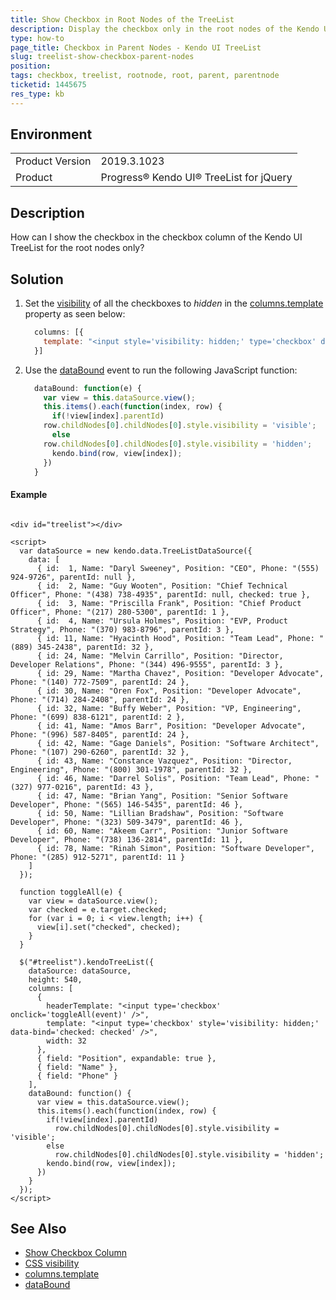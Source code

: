 ```yaml
---
title: Show Checkbox in Root Nodes of the TreeList
description: Display the checkbox only in the root nodes of the Kendo UI TreeList
type: how-to
page_title: Checkbox in Parent Nodes - Kendo UI TreeList
slug: treelist-show-checkbox-parent-nodes
position: 
tags: checkbox, treelist, rootnode, root, parent, parentnode
ticketid: 1445675
res_type: kb
---
```


## Environment
<table>
	<tbody>
		<tr>
			<td>Product Version</td>
			<td>2019.3.1023</td>
		</tr>
		<tr>
			<td>Product</td>
			<td>Progress® Kendo UI® TreeList for jQuery</td>
		</tr>
	</tbody>
</table>

## Description
How can I show the checkbox in the checkbox column of the Kendo UI TreeList for the root nodes only?

## Solution
1. Set the [visibility](https://www.w3schools.com/cssref/pr_class_visibility.asp) of all the checkboxes to *hidden* in the [columns.template](https://docs.telerik.com/kendo-ui/api/javascript/ui/treelist/configuration/columns.template) property as seen below:

	```javascript
	  columns: [{ 
	    template: "<input style='visibility: hidden;' type='checkbox' data-bind='checked: checked' />"
	  }]
	```
1. Use the [dataBound](https://docs.telerik.com/kendo-ui/api/javascript/ui/treelist/events/databound) event to run the following JavaScript function:

	```javascript
	  dataBound: function(e) {
	    var view = this.dataSource.view();
	    this.items().each(function(index, row) {
	      if(!view[index].parentId)
		row.childNodes[0].childNodes[0].style.visibility = 'visible';
	      else
		row.childNodes[0].childNodes[0].style.visibility = 'hidden';
	      kendo.bind(row, view[index]);
	    })
	  }
	```

#### Example

```dojo

<div id="treelist"></div>

<script>
  var dataSource = new kendo.data.TreeListDataSource({
    data: [
      { id:  1, Name: "Daryl Sweeney", Position: "CEO", Phone: "(555) 924-9726", parentId: null },
      { id:  2, Name: "Guy Wooten", Position: "Chief Technical Officer", Phone: "(438) 738-4935", parentId: null, checked: true },
      { id:  3, Name: "Priscilla Frank", Position: "Chief Product Officer", Phone: "(217) 280-5300", parentId: 1 },
      { id:  4, Name: "Ursula Holmes", Position: "EVP, Product Strategy", Phone: "(370) 983-8796", parentId: 3 },
      { id: 11, Name: "Hyacinth Hood", Position: "Team Lead", Phone: "(889) 345-2438", parentId: 32 },
      { id: 24, Name: "Melvin Carrillo", Position: "Director, Developer Relations", Phone: "(344) 496-9555", parentId: 3 },
      { id: 29, Name: "Martha Chavez", Position: "Developer Advocate", Phone: "(140) 772-7509", parentId: 24 },
      { id: 30, Name: "Oren Fox", Position: "Developer Advocate", Phone: "(714) 284-2408", parentId: 24 },
      { id: 32, Name: "Buffy Weber", Position: "VP, Engineering", Phone: "(699) 838-6121", parentId: 2 },
      { id: 41, Name: "Amos Barr", Position: "Developer Advocate", Phone: "(996) 587-8405", parentId: 24 },
      { id: 42, Name: "Gage Daniels", Position: "Software Architect", Phone: "(107) 290-6260", parentId: 32 },
      { id: 43, Name: "Constance Vazquez", Position: "Director, Engineering", Phone: "(800) 301-1978", parentId: 32 },
      { id: 46, Name: "Darrel Solis", Position: "Team Lead", Phone: "(327) 977-0216", parentId: 43 },
      { id: 47, Name: "Brian Yang", Position: "Senior Software Developer", Phone: "(565) 146-5435", parentId: 46 },
      { id: 50, Name: "Lillian Bradshaw", Position: "Software Developer", Phone: "(323) 509-3479", parentId: 46 },
      { id: 60, Name: "Akeem Carr", Position: "Junior Software Developer", Phone: "(738) 136-2814", parentId: 11 },
      { id: 78, Name: "Rinah Simon", Position: "Software Developer", Phone: "(285) 912-5271", parentId: 11 }
    ]
  });

  function toggleAll(e) {
    var view = dataSource.view();
    var checked = e.target.checked;
    for (var i = 0; i < view.length; i++) {
      view[i].set("checked", checked);
    }
  }

  $("#treelist").kendoTreeList({
    dataSource: dataSource,
    height: 540,
    columns: [
      {
        headerTemplate: "<input type='checkbox' onclick='toggleAll(event)' />",
        template: "<input type='checkbox' style='visibility: hidden;' data-bind='checked: checked' />",
        width: 32
      },
      { field: "Position", expandable: true },
      { field: "Name" },
      { field: "Phone" }
    ],
    dataBound: function() {
      var view = this.dataSource.view();
      this.items().each(function(index, row) {
        if(!view[index].parentId)
          row.childNodes[0].childNodes[0].style.visibility = 'visible';
        else
          row.childNodes[0].childNodes[0].style.visibility = 'hidden';
        kendo.bind(row, view[index]);
      })
    }
  });
</script>

```

## See Also
- [Show Checkbox Column](https://docs.telerik.com/kendo-ui/controls/treelist/how-to/show-a-checkbox-column)
- [CSS visibility](https://www.w3schools.com/cssref/pr_class_visibility.asp)
- [columns.template](https://docs.telerik.com/kendo-ui/api/javascript/ui/treelist/configuration/columns.template)
- [dataBound](https://docs.telerik.com/kendo-ui/api/javascript/ui/treelist/events/databound)
